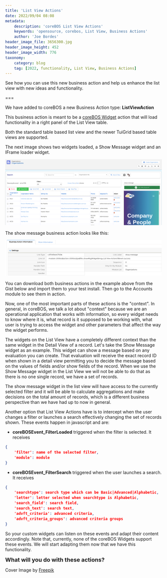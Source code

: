 ```yaml
---
title: 'List View Actions'
date: 2022/09/04 08:08
metadata:
    description: 'coreBOS List View Actions'
    keywords: 'opensource, corebos, List View, Business Actions'
    author: 'Joe Bordes'
header_image_file: 3656300.jpg
header_image_height: 452
header_image_width: 776
taxonomy:
    category: blog
    tag: [2022, functionality, List View, Business Actions]
---
```


See how you can use this new business action and help us enhance the list view with new ideas and functionality.

===

We have added to coreBOS a new Business Action type: **ListViewAction**

This business action is meant to be a [coreBOS Widget](../coreBOSWidgets/) action that will load functionality in a right panel of the List View table.

Both the standard table based list view and the newer TuiGrid based table views are supported.

The next image shows two widgets loaded, a Show Message widget and an IFrame loader widget.

![List View Actions](ListViewActions.png)

The show message business action looks like this:

![List View Business Action](ListViewBAction.png)

You can download both business actions in the example above from the Gist below and import them to your test install. Then go to the Accounts module to see them in action.

<script src="https://gist.github.com/joebordes/cded8fd9b2586357ed43ca32af014e9c.js"></script>

Now, one of the most important parts of these actions is the "context". In general, in coreBOS, we talk a lot about "context" because we are an operational application that works with information, so every widget needs to know where it is, what record is it supposed to be working with, what user is trying to access the widget and other parameters that affect the way the widget performs.

The widgets on the List View have a completely different context than the same widget in the Detail View of a record. Let's take the Show Message widget as an example. This widget can show a message based on any evaluation you can create. That evaluation will receive the exact record ID when shown in a detail view permitting you to decide the message based on the values of fields and/or show fields of the record. When we use the Show Message widget in the List View we will not be able to do that as there is no one single record, we have a set of records.

The show message widget in the list view will have access to the currently selected filter and it will be able to calculate aggregations and make decisions on the total amount of records, which is a different business perspective than we have had up to now in general.

Another option that List View Actions have is to intercept when the user changes a filter or launches a search effectively changing the set of records shown. These events happen in javascript and are:

- **coreBOSEvent_FilterLoaded** triggered when the filter is selected. It receives

```json
{
    'filter': name of the selected filter,
    'module': module
}
```

- **coreBOSEvent_FilterSearch** triggered when the user launches a search. It receives

```json
{
    'searchtype': search type which can be Basic|Advanced|Alphabetic,
    'letter': letter selected when searchtype is Alphabetic,
    'search_field': search field,
    'search_text': search text,
    'advft_criteria': advanced criteria,
    'advft_criteria_groups': advanced criteria groups
}
```

So your custom widgets can listen on these events and adapt their content accordingly. Note that, currently, none of the coreBOS Widgets support these events. We will start adapting them now that we have this functionality.

**<span style="font-size:large">What will you do with these actions?</span>**

<span>Cover Image by <a href="https://www.freepik.com/free-psd/top-view-desk-concept-with-mock-up_7959649.htm#page=6&query=list%20view&position=25&from_view=search">Freepik</a></span>
